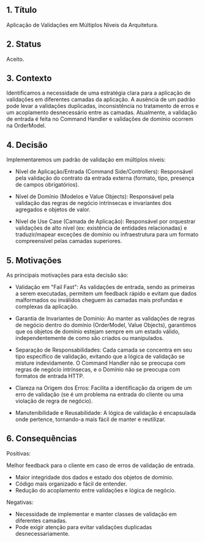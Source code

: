 ## 1. Título

Aplicação de Validações em Múltiplos Níveis da Arquitetura.

## 2. Status

Aceito.

## 3. Contexto

Identificamos a necessidade de uma estratégia clara para a aplicação de validações em diferentes camadas da aplicação. A ausência de um padrão pode levar a validações duplicadas, inconsistência no tratamento de erros e um acoplamento desnecessário entre as camadas. Atualmente, a validação de entrada é feita no Command Handler e validações de domínio ocorrem na OrderModel.

## 4. Decisão

Implementaremos um padrão de validação em múltiplos níveis:

- Nível de Aplicação/Entrada (Command Side/Controllers): Responsável pela validação do contrato da entrada externa (formato, tipo, presença de campos obrigatórios).

- Nível de Domínio (Modelos e Value Objects): Responsável pela validação das regras de negócio intrínsecas e invariantes dos agregados e objetos de valor.

- Nível de Use Case (Camada de Aplicação): Responsável por orquestrar validações de alto nível (ex: existência de entidades relacionadas) e traduzir/mapear exceções de domínio ou infraestrutura para um formato compreensível pelas camadas superiores.

## 5. Motivações

As principais motivações para esta decisão são:

- Validação em "Fail Fast": As validações de entrada, sendo as primeiras a serem executadas, permitem um feedback rápido e evitam que dados malformados ou inválidos cheguem às camadas mais profundas e complexas da aplicação.

- Garantia de Invariantes de Domínio: Ao manter as validações de regras de negócio dentro do domínio (OrderModel, Value Objects), garantimos que os objetos de domínio estejam sempre em um estado válido, independentemente de como são criados ou manipulados.

- Separação de Responsabilidades: Cada camada se concentra em seu tipo específico de validação, evitando que a lógica de validação se misture indevidamente. O Command Handler não se preocupa com regras de negócio intrínsecas, e o Domínio não se preocupa com formatos de entrada HTTP.

- Clareza na Origem dos Erros: Facilita a identificação da origem de um erro de validação (se é um problema na entrada do cliente ou uma violação de regra de negócio).

- Manutenibilidade e Reusabilidade: A lógica de validação é encapsulada onde pertence, tornando-a mais fácil de manter e reutilizar.

## 6. Consequências

Positivas:

Melhor feedback para o cliente em caso de erros de validação de entrada.

- Maior integridade dos dados e estado dos objetos de domínio.
- Código mais organizado e fácil de entender.
- Redução do acoplamento entre validações e lógica de negócio.

Negativas:

- Necessidade de implementar e manter classes de validação em diferentes camadas.
- Pode exigir atenção para evitar validações duplicadas desnecessariamente.
